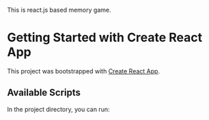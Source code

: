 This is react.js based memory game.

# Getting Started with Create React App

This project was bootstrapped with [Create React App](https://github.com/facebook/create-react-app).

## Available Scripts

In the project directory, you can run: